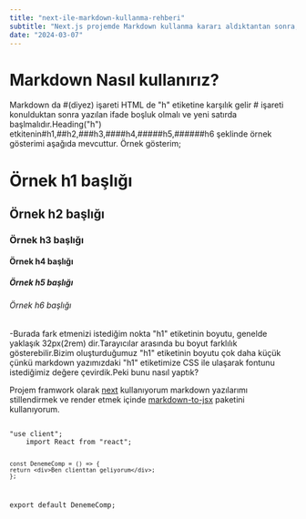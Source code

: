 ```yaml
---
title: "next-ile-markdown-kullanma-rehberi"
subtitle: "Next.js projemde Markdown kullanma kararı aldıktantan sonra, markdown nasıl kullandığımı anlatan bir blog, bu blog yazısında markdown kullanımını ve faydalarını göreceğiz,markdown için custom css nasıl yazabilirizbunu anlayacağız"
date: "2024-03-07"
---
```


# Markdown Nasıl kullanırız?

Markdown da #(diyez) işareti HTML de "h" etiketine karşılık gelir # işareti konulduktan sonra yazılan ifade boşluk olmalı ve yeni satırda başlmalıdır.Heading("h") etkitenin#h1,##h2,###h3,####h4,#####h5,######h6 şeklinde örnek gösterimi aşağıda mevcuttur.
Örnek gösterim;

# Örnek h1 başlığı

## Örnek h2 başlığı

### Örnek h3 başlığı

#### Örnek h4 başlığı

##### Örnek h5 başlığı

###### Örnek h6 başlığı

-Burada fark etmenizi istediğim nokta "h1" etiketinin boyutu, genelde yaklaşık 32px(2rem) dir.Tarayıcılar arasında bu boyut farklılık gösterebilir.Bizim oluşturduğumuz "h1" etiketinin boyutu çok daha küçük çünkü markdown yazımızdaki "h1" etiketimize CSS ile ulaşarak fontunu istediğimiz değere çevirdik.Peki bunu nasıl yaptık?

Projem framwork olarak [next](https://www.npmjs.com/package/next) kullanıyorum markdown yazılarımı stillendirmek ve render etmek içinde [markdown-to-jsx](https://www.npmjs.com/package/markdown-to-jsx) paketini kullanıyorum.

<Code language="javascript">
"use client";
    import React from "react";

    const DenemeComp = () => {
    return <div>Ben clienttan geliyorum</div>;
    };

export default DenemeComp;

</Code>

<Codepen />
